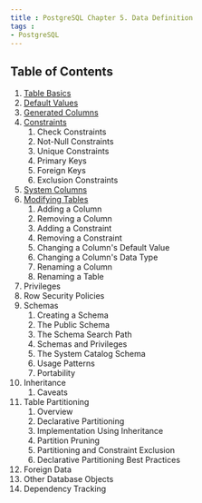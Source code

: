 ```yaml
---
title : PostgreSQL Chapter 5. Data Definition
tags :
- PostgreSQL
---
```


## Table of Contents

1. [Table Basics](/postgre-5tablebasic)
2. [Default Values](/postgre-5datadefinition)
3. [Generated Columns](/postgre-5generatedcolumns)
4. [Constraints](/postgre-5constraints)
    1. Check Constraints
    2. Not-Null Constraints
    3. Unique Constraints
    4. Primary Keys
    5. Foreign Keys
    6. Exclusion Constraints
5. [System Columns](/postgre-5systemcolumn)
6. [Modifying Tables](/postgre-5modifyingtables)
    1. Adding a Column
    2. Removing a Column
    3. Adding a Constraint
    4. Removing a Constraint
    5. Changing a Column's Default Value
    6. Changing a Column's Data Type
    7. Renaming a Column
    8. Renaming a Table
7. Privileges
8. Row Security Policies
9. Schemas
    1.  Creating a Schema
    2.  The Public Schema
    3.  The Schema Search Path
    4.  Schemas and Privileges
    5.  The System Catalog Schema
    6.  Usage Patterns
    7.  Portability
10. Inheritance
    1.  Caveats
11. Table Partitioning
    1.  Overview
    2.  Declarative Partitioning
    3.  Implementation Using Inheritance
    4.  Partition Pruning
    5.  Partitioning and Constraint Exclusion
    6.  Declarative Partitioning Best Practices
12. Foreign Data
13. Other Database Objects
14. Dependency Tracking